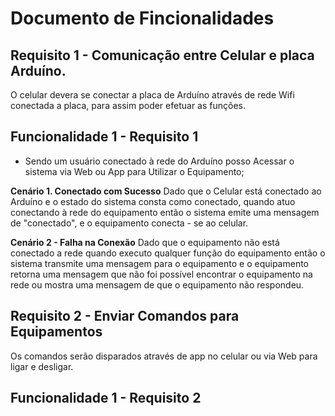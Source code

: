 # Documento de Fincionalidades

## Requisito 1 - Comunicação entre Celular e placa Arduíno.
  O celular devera se conectar a placa de Arduíno através de rede Wifi conectada a placa, para assim poder efetuar as funções.

## Funcionalidade 1 - Requisito 1
* Sendo um usuário conectado à rede do Arduíno posso Acessar o sistema via Web ou App para Utilizar o Equipamento;

**Cenário 1. Conectado com Sucesso**
Dado que o Celular está conectado ao Arduíno e o estado do sistema consta como conectado, quando atuo conectando à rede do equipamento      então o sistema emite uma mensagem de "conectado", e o equipamento conecta - se ao celular.

**Cenário 2 - Falha na Conexão**
Dado que o equipamento não está conectado a rede quando executo qualquer função do equipamento então o sistema transmite uma mensagem para o equipamento e o equipamento retorna uma mensagem que não foi possível encontrar o equipamento na rede ou mostra uma mensagem de que o equipamento não respondeu.

## Requisito 2 - Enviar Comandos para Equipamentos
Os comandos serão disparados através de app no celular ou via Web para ligar e desligar.

## Funcionalidade 1 - Requisito 2


